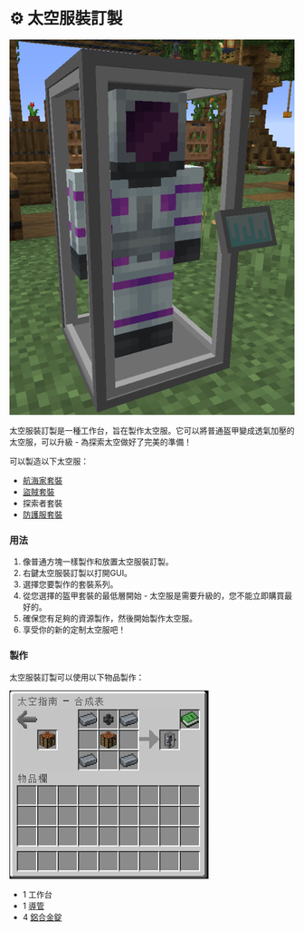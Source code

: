 # ⚙ 太空服裝訂製



![](<../.gitbook/assets/image (35).png>)

太空服裝訂製是一種工作台，旨在製作太空服。它可以將普通盔甲變成透氣加壓的太空服，可以升級 - 為探索太空做好了完美的準備！

可以製造以下太空服：

* [航海家套裝](../item-1/Voyager-Armor.md)
* [盜賊套裝](../item-1/Rogue-Armor.md)
* 探索者套裝
* [防護服套裝](../item-1/Hazmat-Armor.md)

### 用法

1. 像普通方塊一樣製作和放置太空服裝訂製。
2. 右鍵太空服裝訂製以打開GUI。
3. 選擇您要製作的套裝系列。
4. 從您選擇的盔甲套裝的最低層開始 - 太空服是需要升級的，您不能立即購買最好的。
5. 確保您有足夠的資源製作，然後開始製作太空服。
6. 享受你的新的定制太空服吧！

### 製作

太空服裝訂製可以使用以下物品製作：

![](<../.gitbook/assets/image (215) (1) (1) (1).png>)

* 1 工作台
* 1 [導管](Conduit.md)
* 4 [鋁合金錠](aluminium-alloy-ingot.md)
